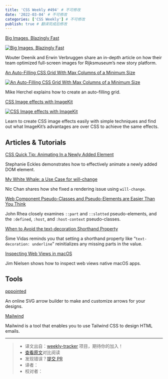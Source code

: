 ```yaml
---
title: 'CSS Weekly #494' # 不可修改
date: '2022-03-04' # 不可修改
categories: ['CSS Weekly'] # 不可修改
publish: true # 翻译完成后修改
---
```


[Big Images, Blazingly Fast](https://engineering.q42.nl/optimizing-full-screen-images?utm_source=CSS-Weekly&utm_campaign=Issue-494&utm_medium=web)

[![Big Images, Blazingly Fast](https://css-weekly.com/wp-content/uploads/2022/03/optimizing-full-screen-images.jpg)](https://engineering.q42.nl/optimizing-full-screen-images?utm_source=CSS-Weekly&utm_campaign=Issue-494&utm_medium=web)

<!--以上是预览信息，图片一张或限制百字左右，前者优先，全文请使用二级及以下标题-->
<!-- more -->

Wouter Deenik and Erwin Verbruggen share an in-depth article on how their team optimized full-screen images for Rijksmuseum’s new story platform.

[An Auto-Filling CSS Grid With Max Columns of a Minimum Size](https://css-tricks.com/an-auto-filling-css-grid-with-max-columns/?utm_source=CSS-Weekly&utm_campaign=Issue-494&utm_medium=web)

[![An Auto-Filling CSS Grid With Max Columns of a Minimum Size](https://css-weekly.com/wp-content/uploads/2022/03/auto-filling-css-grid-with-max-columns.jpg)](https://css-tricks.com/an-auto-filling-css-grid-with-max-columns/?utm_source=CSS-Weekly&utm_campaign=Issue-494&utm_medium=web)

Mike Herchel explains how to create an auto-filling grid.

[CSS Image effects with ImageKit](https://cssw.io/imagekit-css-image-effects)

[![CSS Image effects with ImageKit](https://css-weekly.com/wp-content/uploads/2022/02/creating-css-image-effects.png)](https://cssw.io/imagekit-css-image-effects)

Learn to create CSS image effects easily with simple techniques and find out what ImageKit’s advantages are over CSS to achieve the same effects.

## Articles & Tutorials

[CSS Quick Tip: Animating In a Newly Added Element](https://thinkdobecreate.com/articles/css-animating-newly-added-element/?utm_source=CSS-Weekly&utm_campaign=Issue-494&utm_medium=web)

Stephanie Eckles demonstrates how to effectively animate a newly added DOM element.

[My White Whale: a Use Case for will-change](https://www.nicchan.me/blog/a-use-case-for-will-change/?utm_source=CSS-Weekly&utm_campaign=Issue-494&utm_medium=web)

Nic Chan shares how she fixed a rendering issue using `will-change`.

[Web Component Pseudo-Classes and Pseudo-Elements are Easier Than You Think](https://css-tricks.com/web-component-pseudo-classes-and-pseudo-elements/?utm_source=CSS-Weekly&utm_campaign=Issue-494&utm_medium=web)

John Rhea closely examines `::part` and `::slotted` pseudo-elements, and the `:defined`, `:host`, and `:host-context` pseudo-classes.

[When to Avoid the text-decoration Shorthand Property](https://css-tricks.com/when-to-avoid-css-text-decoration-shorthand/?utm_source=CSS-Weekly&utm_campaign=Issue-494&utm_medium=web)

Šime Vidas reminds you that setting a shorthand property like “`text-decoration: underline`” reinitializes any missing parts in the value.

[Inspecting Web Views in macOS](https://blog.jim-nielsen.com/2022/inspecting-web-views-in-macos/?utm_source=CSS-Weekly&utm_campaign=Issue-494&utm_medium=web)

Jim Nielsen shows how to inspect web views native macOS apps.

## Tools

[pppointed](https://fffuel.co/pppointed/?utm_source=CSS-Weekly&utm_campaign=Issue-494&utm_medium=web)

An online SVG arrow builder to make and customize arrows for your designs.

[Mailwind](https://github.com/soheilpro/mailwind?utm_source=CSS-Weekly&utm_campaign=Issue-494&utm_medium=web)

Mailwind is a tool that enables you to use Tailwind CSS to design HTML emails.

---
> * 译文出自：[weekly-tracker](https://github.com/FEDarling/weekly-tracker) 项目，期待你的加入！
> * [查看原文](https://css-weekly.com/issue-494/)对比阅读
> * 发现错误？[提交 PR](https://github.com/FEDarling/weekly-tracker/blob/main/weeklys/css_weekly/494)
> * 译者：
> * 校对者：
